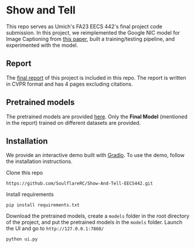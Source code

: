 # Show and Tell 
This repo serves as Umich's FA23 EECS 442's final project code submission. In this project, we reimplemented the Google NIC model for Image Captioning from [this paper](https://arxiv.org/pdf/1411.4555.pdf), built a training/testing pipeline, and experimented with the model. 
## Report 
The [final report](/showcase/report.pdf) of this project is included in this repo. The report is written in CVPR format and has 4 pages excluding citations.
## Pretrained models 
The pretrained models are provided [here](https://drive.google.com/drive/folders/17B5zF7-IrEjcRfwX8M9bANsWTwrFZLyd?usp=sharing). Only the **Final Model** (mentioned in the report) trained on different datasets are provided. 
## Installation 
We provide an interactive demo built with [Gradio](https://github.com/gradio-app/gradio). To use the demo, follow the installation instructions. 

Clone this repo 
```
https://github.com/SoulflareRC/Show-And-Tell-EECS442.git 
```
Install requirements 
```
pip install requirements.txt
```
Download the pretrained models, create a `models` folder in the root directory of the project, and put the pretrained models in the `models` folder. 
Launch the UI and go to `http://127.0.0.1:7860/`
```
python ui.py
```
